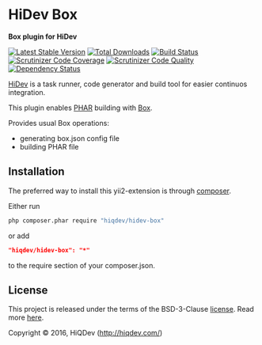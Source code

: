 HiDev Box
=========

**Box plugin for HiDev**

[![Latest Stable Version](https://poser.pugx.org/hiqdev/hidev-box/v/stable)](https://packagist.org/packages/hiqdev/hidev-box)
[![Total Downloads](https://poser.pugx.org/hiqdev/hidev-box/downloads)](https://packagist.org/packages/hiqdev/hidev-box)
[![Build Status](https://img.shields.io/travis/hiqdev/hidev-box.svg)](https://travis-ci.org/hiqdev/hidev-box)
[![Scrutinizer Code Coverage](https://img.shields.io/scrutinizer/coverage/g/hiqdev/hidev-box.svg)](https://scrutinizer-ci.com/g/hiqdev/hidev-box/)
[![Scrutinizer Code Quality](https://img.shields.io/scrutinizer/g/hiqdev/hidev-box.svg)](https://scrutinizer-ci.com/g/hiqdev/hidev-box/)
[![Dependency Status](https://www.versioneye.com/php/hiqdev:hidev-box/dev-master/badge.svg)](https://www.versioneye.com/php/hiqdev:hidev-box/dev-master)

[HiDev](https://github.com/hiqdev/hidev) is a task runner, code generator and build tool for easier continuos integration.

This plugin enables [PHAR](http://php.net/manual/en/intro.phar.php) building with [Box](https://github.com/box-project/box2).

Provides usual Box operations:

- generating box.json config file
- building PHAR file

## Installation

The preferred way to install this yii2-extension is through [composer](http://getcomposer.org/download/).

Either run

```sh
php composer.phar require "hiqdev/hidev-box"
```

or add

```json
"hiqdev/hidev-box": "*"
```

to the require section of your composer.json.

## License

This project is released under the terms of the BSD-3-Clause [license](LICENSE).
Read more [here](http://choosealicense.com/licenses/bsd-3-clause).

Copyright © 2016, HiQDev (http://hiqdev.com/)
